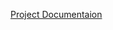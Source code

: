 [Project Documentaion](Documentaion.pdf)
<a href="/Documentaion.pdf" class="image fit"><img src="images/marr_pic.jpg" alt=""></a>
